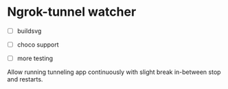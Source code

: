 # Ngrok-tunnel watcher

- [ ] buildsvg

- [ ] choco support

- [ ] more testing



Allow running tunneling app continuously with slight break in-between stop and restarts.


